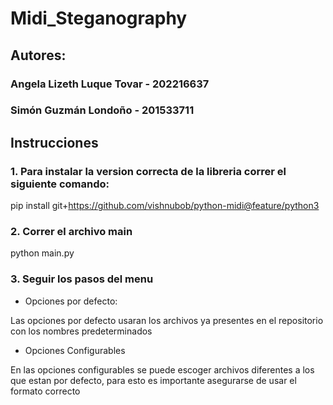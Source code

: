 # Midi_Steganography

## Autores:
 ### Angela Lizeth Luque Tovar - 202216637
 
 ### Simón Guzmán Londoño - 201533711

## Instrucciones

### 1. Para instalar la version correcta de la libreria correr el siguiente comando:

pip install git+https://github.com/vishnubob/python-midi@feature/python3

### 2. Correr el archivo main

python main.py

### 3. Seguir los pasos del menu

- Opciones por defecto:

Las opciones por defecto usaran los archivos ya presentes en el repositorio con los nombres predeterminados

- Opciones Configurables

En las opciones configurables se puede escoger archivos diferentes a los que estan por defecto, para esto es importante asegurarse de usar el formato correcto




